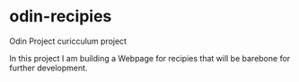 # odin-recipies
Odin Project curicculum project

In this project I am building a Webpage for recipies that will be barebone for further development.
